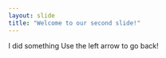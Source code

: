 ```yaml
---
layout: slide
title: "Welcome to our second slide!"
---
```

I did something 
Use the left arrow to go back!

